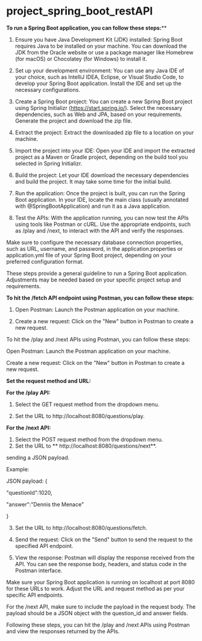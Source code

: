 # project_spring_boot_restAPI


**To run a Spring Boot application, you can follow these steps:****

1. Ensure you have Java Development Kit (JDK) installed: Spring Boot requires Java to be installed on your machine. You can download the JDK from the Oracle website or use a package manager like Homebrew (for macOS) or Chocolatey (for Windows) to install it.

2. Set up your development environment: You can use any Java IDE of your choice, such as IntelliJ IDEA, Eclipse, or Visual Studio Code, to develop your Spring Boot application. Install the IDE and set up the necessary configurations.

3. Create a Spring Boot project: You can create a new Spring Boot project using Spring Initializr (https://start.spring.io/). Select the necessary dependencies, such as Web and JPA, based on your requirements. Generate the project and download the zip file.

4. Extract the project: Extract the downloaded zip file to a location on your machine.

5. Import the project into your IDE: Open your IDE and import the extracted project as a Maven or Gradle project, depending on the build tool you selected in Spring Initializr.

6. Build the project: Let your IDE download the necessary dependencies and build the project. It may take some time for the initial build.

7. Run the application: Once the project is built, you can run the Spring Boot application. In your IDE, locate the main class (usually annotated with @SpringBootApplication) and run it as a Java application.

8. Test the APIs: With the application running, you can now test the APIs using tools like Postman or cURL. Use the appropriate endpoints, such as /play and /next, to interact with the API and verify the responses.

Make sure to configure the necessary database connection properties, such as URL, username, and password, in the application.properties or application.yml file of your Spring Boot project, depending on your preferred configuration format.

These steps provide a general guideline to run a Spring Boot application. Adjustments may be needed based on your specific project setup and requirements.


**To hit the /fetch API endpoint using Postman, you can follow these steps:**

1. Open Postman: Launch the Postman application on your machine.

2. Create a new request: Click on the "New" button in Postman to create a new request.

To hit the /play and /next APIs using Postman, you can follow these steps:

Open Postman: Launch the Postman application on your machine.

Create a new request: Click on the "New" button in Postman to create a new request.

**Set the request method and URL:**

**For the /play API:**

1. Select the GET request method from the dropdown menu.

2. Set the URL to http://localhost:8080/questions/play.

**For the /next API:**
1. Select the POST request method from the dropdown menu.
2. Set the URL to ** http://localhost:8080/questions/next**.

sending a JSON payload.
 
Example:

JSON payload: 
{

"questionId":1020,

"answer":"Dennis the Menace"

}

3. Set the URL to  http://localhost:8080/questions/fetch.
  

4. Send the request: Click on the "Send" button to send the request to the specified API endpoint.

5. View the response: Postman will display the response received from the API. You can see the response body, headers, and status code in the Postman interface.

Make sure your Spring Boot application is running on localhost at port 8080 for these URLs to work. Adjust the URL and request method as per your specific API endpoints.

For the /next API, make sure to include the payload in the request body. The payload should be a JSON object with the question_id and answer fields.

Following these steps, you can hit the /play and /next APIs using Postman and view the responses returned by the APIs.










